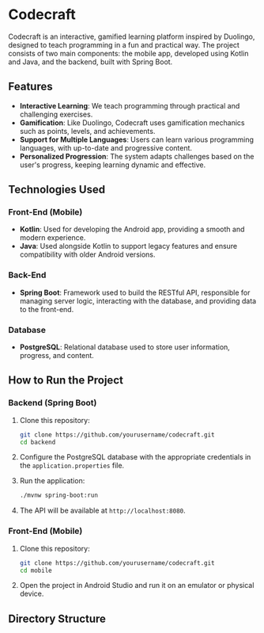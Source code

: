 # Codecraft

Codecraft is an interactive, gamified learning platform inspired by Duolingo, designed to teach programming in a fun and practical way. The project consists of two main components: the mobile app, developed using Kotlin and Java, and the backend, built with Spring Boot.

## Features

- **Interactive Learning**: We teach programming through practical and challenging exercises.
- **Gamification**: Like Duolingo, Codecraft uses gamification mechanics such as points, levels, and achievements.
- **Support for Multiple Languages**: Users can learn various programming languages, with up-to-date and progressive content.
- **Personalized Progression**: The system adapts challenges based on the user's progress, keeping learning dynamic and effective.

## Technologies Used

### Front-End (Mobile)
- **Kotlin**: Used for developing the Android app, providing a smooth and modern experience.
- **Java**: Used alongside Kotlin to support legacy features and ensure compatibility with older Android versions.

### Back-End
- **Spring Boot**: Framework used to build the RESTful API, responsible for managing server logic, interacting with the database, and providing data to the front-end.

### Database
- **PostgreSQL**: Relational database used to store user information, progress, and content.

## How to Run the Project

### Backend (Spring Boot)

1. Clone this repository:
    ```bash
    git clone https://github.com/yourusername/codecraft.git
    cd backend
    ```

2. Configure the PostgreSQL database with the appropriate credentials in the `application.properties` file.

3. Run the application:
    ```bash
    ./mvnw spring-boot:run
    ```

4. The API will be available at `http://localhost:8080`.

### Front-End (Mobile)

1. Clone this repository:
    ```bash
    git clone https://github.com/yourusername/codecraft.git
    cd mobile
    ```

2. Open the project in Android Studio and run it on an emulator or physical device.

## Directory Structure




